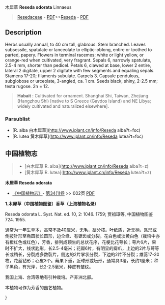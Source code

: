 木犀草 **Reseda odorata** Linnaeus

> [Resedaceae](http://www.iplant.cn/info/Resedaceae?t=foc) - [PDF](http://www.iplant.cn/foc/pdf/Resedaceae.pdf)>>[Reseda](http://www.iplant.cn/info/Reseda?t=foc) - [PDF](http://www.iplant.cn/foc/pdf/Reseda.pdf)

## Description

Herbs usually annual, to 40 cm tall, glabrous. Stem branched. Leaves subsessile, spatulate or lanceolate to elliptic-oblong, entire or toothed to parted, papery. Flowers in terminal racemes; white or light yellow, or orange-red when cultivated, very fragrant. Sepals 6, narrowly spatulate, 2.5-4 mm, shorter than pedicel. Petals 6, clawed at base, lower 2 entire, lateral 2 digitate, upper 2 digitate with few segments and equaling sepals. Stamens 17-20; filaments subulate. Carpels 3. Capsule pendulous, subglobose or urceolate, 3-angled, ca. 1 cm. Seeds black, shiny, 2-2.5 mm; testa rugose. 2n = 12.

> **Habait** : 
> Cultivated for ornament. Shanghai Shi, Taiwan, Zhejiang (Hangzhou Shi) [native to S Greece (Gavdos Island) and NE Libya; widely cultivated and naturalized elsewhere].

### Parsublist

* [R.  alba  白木犀草](http://www.iplant.cn/info/Reseda alba?t=foc)
* [R.  lutea  黄木犀草](http://www.iplant.cn/info/Reseda lutea?t=foc)

## 中国植物志

> * [白木犀草  R.  alba](http://www.iplant.cn/info/Reseda alba?t=z)
> * [黄木犀草  R.  lutea](http://www.iplant.cn/info/Reseda lutea?t=z)

**木犀草 Reseda odorata**

* [《中国植物志》](http://www.iplant.cn/frps)- [第34(1)卷](http://www.iplant.cn/frps/vol/34(1)) >> 002页 [PDF](http://www.iplant.cn/frps/pdf/34(1)/002.pdf)

**1.木犀草（中国植物图鉴）香草（上海植物名录）**

Reseda odorata L. Syst. Nat. ed. 10, 2: 1046. 1759; 贾祖璋等, 中国植物图鉴724. 1955.

通常为一年生草本，高常不及40厘米，无毛，茎分枝。叶纸质，近无柄，匙形或倒披针形至椭圆状长圆形，边全缘、有锯齿或分裂。花白色或淡黄白色（栽培中亦有橙红色或红色），芳香，排列成顶生的总状花序，花梗比花萼长；萼片6片，果时不扩大，线状匙形，长2.5-4毫米；花瓣6片，有明显的瓣爪，上边的2片与萼等长或稍长，分裂成多数裂片，侧边的2片掌状分裂，下边的2片不分裂；雄蕊17-20枚，花丝钻形；心皮3个。蒴果下垂，近球形或坛形，通常具3棱，长约1厘米；种子黑色，有光泽，长2-2.5毫米，种皮有皱纹。

我国上海、台湾等地有引种栽培。产非洲北部。

本植物可作为芳香的园艺植物。

}
